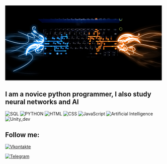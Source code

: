 [![Heder](https://github.com/SS342/SS342/blob/main/assets/1.jpg)](https://vk.com/ss_sospeed)

## I am a novice python programmer, I also study neural networks and AI

![SQL](https://img.shields.io/badge/-SQL-090909?style=for-the-badge&logo=mysql&logoColor=006488)
![PYTHON](https://img.shields.io/badge/-PYTHON-090909?style=for-the-badge&logo=python)
![HTML](https://img.shields.io/badge/-HTML-090909?style=for-the-badge&logo=dart&logoColor=097CBD)
![CSS](https://img.shields.io/badge/-CSS-090909?style=for-the-badge&logo=firebase&logoColor=F8C52C)
![JavaScript](https://img.shields.io/badge/-JavaScript-090909?style=for-the-badge&logo=JavaScript&logoColor=E9D54D)
![Artificial Intelligence](https://img.shields.io/badge/-Artificial_Intelligence-090909?style=for-the-badge&logo=python&logoColor=E9D54D)
![Unity_dev](https://img.shields.io/badge/-Unity_development-090909?style=for-the-badge&logo=C%2b%2b&logoColor=6296CC)


## Follow me:

[![Vkontakte](https://img.shields.io/badge/-Vkontakte-090909?style=for-the-badge&logo=Vk&logoColor=4F7DB3)](https://vk.com/ss_sospeed)

[![Telegram](https://img.shields.io/badge/-Telegram-090909?style=for-the-badge&logo=telegram&logoColor=27A0D9)](https://t.me/swipe12345)
